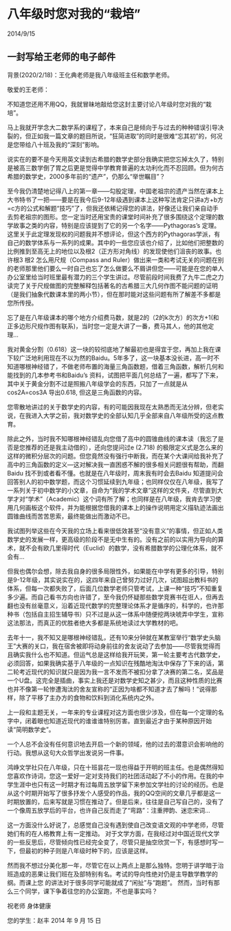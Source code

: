 # 八年级时您对我的“栽培” 
2014/9/15

## 一封写给王老师的电子邮件

背景(2020/2/18)：王化典老师是我八年级班主任和数学老师。

敬爱的王老师：

不知道您还用不用QQ，我就冒昧地敲给您这封主要讨论八年级时您对我的“栽培”。

马上我就开学念大二数学系的课程了，本来自己是倾向于与过去的种种错误引导决裂的，但正如我一篇文章的题目所说，“狂简进取”的同时是很难“忘其初”的，何况是您带给八十班及我的“深刻”影响。

说实在的要不是今天用英文读到古希腊的数学史部分我确实把您忘掉太久了，特别是被高三数学倒了胃之后更是觉得中学教育普遍的太功利化而不忍回顾。但为何古希腊的数学史，2000多年前的“遗产”，仍那么“举世瞩目”？

至今我仍清楚地记得八上的第一章——勾股定理，中国老祖宗的遗产当然在课本上大书特书了一把——要是在我今后9-12年级遇到课本上这种写法肯定只讲a方+b方=c方的公式和解题“技巧”了，但我还依稀记得您的讲法，好像还让我们亲自动手去剪老祖宗的图形。您一定当时还用宝贵的课堂时间补充了很多围绕这个定理的数学故事之类的内容，特别是应该提到了它的另一个名字——Pythagoras’s 定理。这里关于此定理发现权的问题我并不想评论，但这个西方的Pythagoras学派，有自己的数学体系与一系列的成果。其中的一些您应该也介绍了，比如他们把整数的比例推到至高无上的地位以及根2（正方形对角线）的发现使他们沮丧的故事。也许根3 根2 怎么用尺规（Compass and Ruler）做出来一类和考试无关的问题在别的老师那里他们要么一时自己也忘了怎么做要么不屑讲但您——可能是在您的单人办公室里给当时班里最有潜力的三个学生讲过。尽管前段时间我费了九牛二虎之力读完了关于尺规做图的完整解释包括著名的古希腊三大几何作图不能问题的证明（是我们抽象代数课本里的两小节），但在那时能对这些问题有所了解差不多都是您所传授。

忘了是在八年级课本的哪个地方介绍费马数，就是2的（2的k次方）的次方+1(和正多边形尺规作图有联系)，当时您一定是大讲了一番，费马其人，他的其他定理…

我对黄金分割（0.618）这一块的较彻底地了解最初也是得宜于您，再加上我在课下较广泛地利用现在不以为然的Baidu。5年多了，这一块基本没长进，高一时不知道哪根神经错了，不做老师布置的海量三角函数题，借着三角函数，解析几何和能找到的几本参考书和Baidu’s 资料，试图把平面几何总结了一遍，都写了下来，其中关于黄金分割不过是照搬八年级学会的东西，只加了一点就是从cos2A=cos3A 导出0.618, 但这是三角函数的内容。

您零散地讲过的关于数学史的内容，有的可能因我现在太熟悉而无法分辨，但老实说，在我进入大学之前，我对数学史的全部认知几乎全部来自八年级所受的这点教育。

除此之外，当时我不知哪根神经错乱向您借了高中的圆锥曲线的课本读（我忘了是否是您推荐的还是我主动借的），还向您提问过e (2.718) 的极限定义式是怎么来的这样的微积分层次的问题。但您竟然没有强行中断我，而在某个大课间给我补充了高中的三角函数的定义—这对解决我一直困惑不解的很多相关问题很有帮助，而翻Baidu 找不到或者看不懂。也就是在八年级时，周末我有时会去Baidu 知道提问会回答别人的初中数学题，而这个习惯延续到九年级；也同样仅仅在八年级，我写了一系列关于初中数学的小文章，自命为“我的学术文章”这样的文件夹，尽管直到大学才对“学术”（Academic）这个词有所了解；也同样是在八年级，我肯去学习使用几何画板这个软件，并为能根据您借我的课本上的操作说明用定义描轨迹法画出圆锥曲线而苦苦思索，最终能做出而激动不已。

我试图列举这些在今天我的立场上看来很低效甚至“没有意义”的事情，但正如人类数学史的发展一样，更高级的阶段不是无中生有的。没有之前的以实用为导向的算术，就不会有欧几里得时代（Euclid）的数学，没有希腊数学的公理化体系，就不会有…

但我也偶尔会想，除去我自身的很多局限性外，如果能在中学有更多的引导，特别是9-12年级，其实说实在的，这四年来自己曾努力过好几次，试图超出教科书的体系，但每一次都失败了，后面几位数学老师只管考试，上课一种“技巧”不知重复多少遍。而自己看书方向也许错了，至今我仍怀疑那些数学竞赛书在诳人，但再去翻也没有丝毫意义，沿着近现代数学的完整理论体系才是循序的，科学的，也许那种书（包括自主招生辅导书）只不过是从这一体系中随便挖两块唬弄中学生，宣称这法那法，而真正的优胜者绝大多都是系统地读过大学教材的吧。
  
去年十一，我不知又是哪根神经错乱，还有10来分钟就在某教室举行“数学史头脑王”大赛的关口，我在宿舍被即将动身前往的舍友说动了去参加——尽管我觉得而且确实我什么也不知道。但运气总是这样给我开玩笑，第一轮主要考古代数学史，必须回答，如果我确实基于八年级的一点知识在残酷地淘汰中保存了下来的话，第二轮考近现代的知识就只是因为我一言不发而不被扣分拿了决赛的第二名，奖品是一个U盘。这完全是插曲，事实上我还是对数学史知之甚少，而且这种性质的比赛也并不像第一轮惨遭淘汰的舍友宣称的“正因为啥都不知道才去了解吗！”说得那样，除了平移了主办方的食物和饮料到消化系统内之外。

上一段和主题无关，一年来的专业课程对这方面也很少涉及，但在每一个定理的名字中，闭着眼也知道近现代的谁谁谁特别厉害。直到最近才由于某种原因开始读“简明数学史”。

一个人总不会没有任何意识地去开启一个新的领域，他的过去的潜意识会影响他的行动。我想从这句大众哲学出发说另一件事。

鸿峥文学社只在八年级，只在十班昙花一现也得益于开明的班主任。也是偶然得知您喜欢作诗词，您这一爱好一定对支持我们的社团活动起了不小的作用。在我的中学生涯中也只有这一时期才有过每周五放学留下来参加文学社的讨论的经历。也是从这个时期开始写了很多抒发个人感受的作品，我的QQ空间的文章几乎都是这一时期放置的，后来写就是习惯在推动了。但是后来，往往是自己写自己的，没有了一个像周五放学后的平台，也许自己反而走了“弯路”：注重押韵、迷恋宋词…

这一方面没什么好说了，总感觉自己没有遇到使自己改变语文观的中学老师，尽管她们有的在人格教育上有一定推动。
对于文学方面，在我经过对中国近现代文学的一些反思后，尽管倾向性已经完全变了，尽管只是抽空欣赏一下，有感想时写一下，但最初的种子则是八年级时种下的，应该是这样。

然而我不想过分美化那一年，尽管它在以上两点上是那么独特。您明于讲学暗于治班造成的恶果让我们班在及部特别有名。考试的导向性绝对仍是主导数学教学的纲。而课上您 的讲法对于很多同学可能就成了“闲扯”与“跑题”。
然而，当时有那么三个同学，课下争着往您的办公室跑，不也是事实吗？

祝老师
身体健康 

您的学生：赵丰 
2014 年 9 月 15 日

